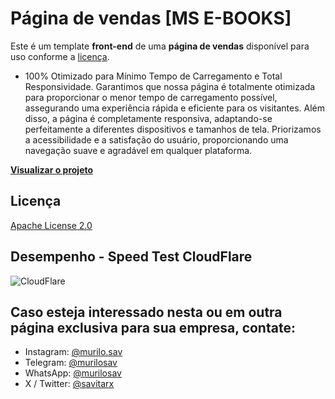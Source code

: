 # Página de vendas **[MS E-BOOKS]**
Este é um template **front-end** de uma **página de vendas** disponível para uso conforme a [licença](./LICENSE).

- 100% Otimizado para Mínimo Tempo de Carregamento e Total Responsividade.
Garantimos que nossa página é totalmente otimizada para proporcionar o menor tempo de carregamento possível, assegurando uma experiência rápida e eficiente para os visitantes. Além disso, a página é completamente responsiva, adaptando-se perfeitamente a diferentes dispositivos e tamanhos de tela. Priorizamos a acessibilidade e a satisfação do usuário, proporcionando uma navegação suave e agradável em qualquer plataforma.

**[Visualizar o projeto](https://murilosav.github.io/msebooks-sales-page/)**

## Licença

[Apache License 2.0](./LICENSE)


## Desempenho - Speed Test CloudFlare

![CloudFlare](https://i.imgur.com/1sLv7mY.png)


## Caso esteja interessado nesta ou em outra página exclusiva para sua empresa, contate:

- Instagram: [@murilo.sav](https://www.instagram.com/murilo.sav)
- Telegram: [@murilosav](https://t.me/murilosav)
- WhatsApp: [@murilosav](https://api.whatsapp.com/send/?phone=5542998685557)
- X / Twitter: [@savitarx](https://x.com/savitarx)
